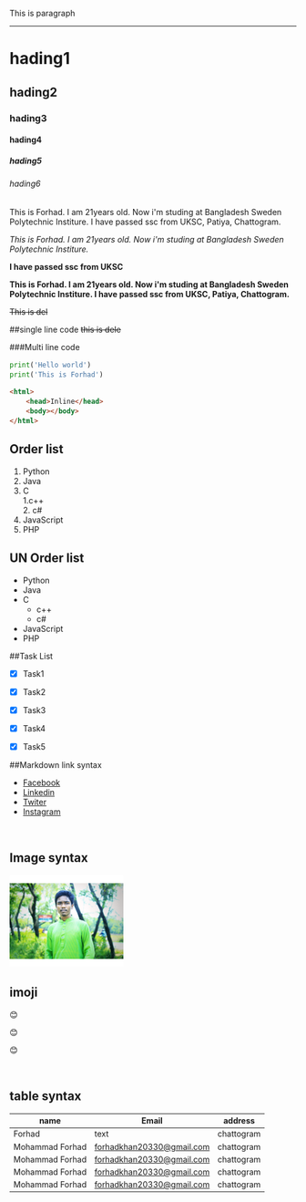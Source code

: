 <!-- Markdown filee -->

This is paragraph

-------------------------

# hading1

## hading2

### hading3

#### hading4

##### hading5

###### hading6



<p>This is Forhad. I am 21years old. Now i'm studing at Bangladesh Sweden Polytechnic Institure. I have passed ssc from UKSC, Patiya, Chattogram. </p>

    
<i>This is Forhad. I am 21years old. Now i'm studing at Bangladesh Sweden Polytechnic Institure.</i>
  <!-- use markdown code -->
__I have passed ssc from UKSC__

<b>This is Forhad. I am 21years old. Now i'm studing at Bangladesh Sweden Polytechnic Institure. I have passed ssc from UKSC, Patiya, Chattogram. </b>


<del> This is del </del>

##single line code
~~this is dele~~

###Multi line code
```python
print('Hello world')
print('This is Forhad')
```

```html
<html>
    <head>Inline</head>
    <body></body>
</html>
```

## Order list
1. Python   
2. Java             
3. C      
    1.c++      
    2. c#  
4. JavaScript       
5. PHP


##  UN Order list
- Python   
- Java             
- C      
    - c++      
    - c#  
- JavaScript       
- PHP



##Task List

- [x] Task1 
- [x] Task2
- [x] Task3
- [x] Task4
- [x] Task5


##Markdown link syntax

- [Facebook](https://www.facebook.com/md.Abdullahaforhad/)
- [Linkedin]()
- [Twiter](https://twitter.com/ForhadYt)
- [Instagram](https://www.instagram.com/forhadyt/)


<br/>

## Image syntax
<!-- [photo](./images/ima.jpeg) -->
<img src='./images/ima.jpeg' width='200' 
title='my photo' /> 
 
## imoji
😊  

😊  

😊 

<br/>

## table syntax
| name | Email | address           
| ------- | ------ | ------ |
| Forhad | text | chattogram
| Mohammad Forhad | forhadkhan20330@gmail.com | chattogram
| Mohammad Forhad | forhadkhan20330@gmail.com | chattogram
| Mohammad Forhad | forhadkhan20330@gmail.com | chattogram
| Mohammad Forhad | forhadkhan20330@gmail.com | chattogram


